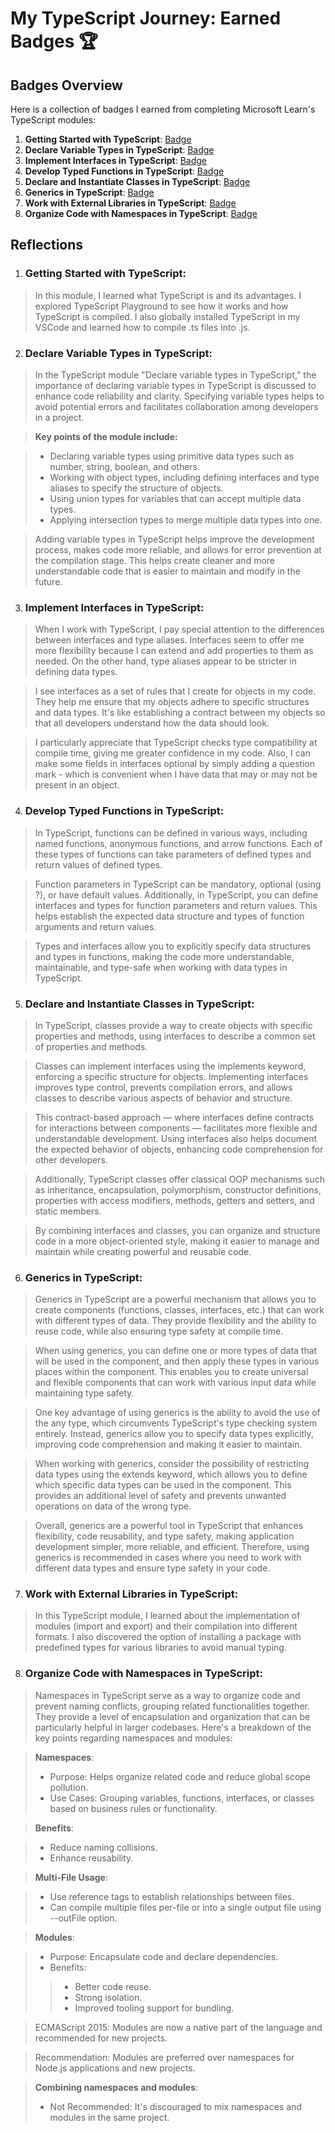 # My TypeScript Journey: Earned Badges 🏆

## Badges Overview

Here is a collection of badges I earned from completing Microsoft Learn's TypeScript modules:

1. **Getting Started with TypeScript**: [Badge](https://learn.microsoft.com/api/achievements/share/en-us/FroZe36/9NSFAW6U?sharingId=67818551DCC7BA6C)
2. **Declare Variable Types in TypeScript**: [Badge](https://learn.microsoft.com/api/achievements/share/en-us/FroZe36/3XLQS2NH?sharingId=67818551DCC7BA6C)
3. **Implement Interfaces in TypeScript**: [Badge](https://learn.microsoft.com/api/achievements/share/en-us/FroZe36/HYGEHS98?sharingId=67818551DCC7BA6C)
4. **Develop Typed Functions in TypeScript**: [Badge](https://learn.microsoft.com/api/achievements/share/en-us/FroZe36/ZPFCEJV2?sharingId=67818551DCC7BA6C)
5. **Declare and Instantiate Classes in TypeScript**: [Badge](https://learn.microsoft.com/api/achievements/share/en-us/FroZe36/BLMXFZKD?sharingId=67818551DCC7BA6C)
6. **Generics in TypeScript**: [Badge](https://learn.microsoft.com/api/achievements/share/en-us/FroZe36/24X98NPV?sharingId=67818551DCC7BA6C)
7. **Work with External Libraries in TypeScript**: [Badge](https://learn.microsoft.com/api/achievements/share/en-us/FroZe36/8R6UX4EW?sharingId=67818551DCC7BA6C)
8. **Organize Code with Namespaces in TypeScript**: [Badge](https://learn.microsoft.com/api/achievements/share/en-us/FroZe36/8R6U49EW?sharingId=67818551DCC7BA6C)

## Reflections

1. ### Getting Started with TypeScript:

> In this module, I learned what TypeScript is and its advantages. I explored TypeScript Playground to see how it works and how TypeScript is compiled. I also globally installed TypeScript in my VSCode and learned how to compile .ts files into .js.

2. ### Declare Variable Types in TypeScript:

> In the TypeScript module "Declare variable types in TypeScript," the importance of declaring variable types in TypeScript is discussed to enhance code reliability and clarity. Specifying variable types helps to avoid potential errors and facilitates collaboration among developers in a project.

> **Key points of the module include:**

> - Declaring variable types using primitive data types such as number, string, boolean, and others.
> - Working with object types, including defining interfaces and type aliases to specify the structure of objects.
> - Using union types for variables that can accept multiple data types.
> - Applying intersection types to merge multiple data types into one.

> Adding variable types in TypeScript helps improve the development process, makes code more reliable, and allows for error prevention at the compilation stage. This helps create cleaner and more understandable code that is easier to maintain and modify in the future.

3. ### Implement Interfaces in TypeScript:

> When I work with TypeScript, I pay special attention to the differences between interfaces and type aliases. Interfaces seem to offer me more flexibility because I can extend and add properties to them as needed. On the other hand, type aliases appear to be stricter in defining data types.

> I see interfaces as a set of rules that I create for objects in my code. They help me ensure that my objects adhere to specific structures and data types. It's like establishing a contract between my objects so that all developers understand how the data should look.

> I particularly appreciate that TypeScript checks type compatibility at compile time, giving me greater confidence in my code. Also, I can make some fields in interfaces optional by simply adding a question mark - which is convenient when I have data that may or may not be present in an object.

4. ### Develop Typed Functions in TypeScript:

> In TypeScript, functions can be defined in various ways, including named functions, anonymous functions, and arrow functions. Each of these types of functions can take parameters of defined types and return values of defined types.

> Function parameters in TypeScript can be mandatory, optional (using ?), or have default values. Additionally, in TypeScript, you can define interfaces and types for function parameters and return values. This helps establish the expected data structure and types of function arguments and return values.

> Types and interfaces allow you to explicitly specify data structures and types in functions, making the code more understandable, maintainable, and type-safe when working with data types in TypeScript.

5. ### Declare and Instantiate Classes in TypeScript:

> In TypeScript, classes provide a way to create objects with specific properties and methods, using interfaces to describe a common set of properties and methods.

> Classes can implement interfaces using the implements keyword, enforcing a specific structure for objects. Implementing interfaces improves type control, prevents compilation errors, and allows classes to describe various aspects of behavior and structure.

> This contract-based approach — where interfaces define contracts for interactions between components — facilitates more flexible and understandable development. Using interfaces also helps document the expected behavior of objects, enhancing code comprehension for other developers.

> Additionally, TypeScript classes offer classical OOP mechanisms such as inheritance, encapsulation, polymorphism, constructor definitions, properties with access modifiers, methods, getters and setters, and static members.

> By combining interfaces and classes, you can organize and structure code in a more object-oriented style, making it easier to manage and maintain while creating powerful and reusable code.

6. ### Generics in TypeScript:

> Generics in TypeScript are a powerful mechanism that allows you to create components (functions, classes, interfaces, etc.) that can work with different types of data. They provide flexibility and the ability to reuse code, while also ensuring type safety at compile time.

> When using generics, you can define one or more types of data that will be used in the component, and then apply these types in various places within the component. This enables you to create universal and flexible components that can work with various input data while maintaining type safety.

> One key advantage of using generics is the ability to avoid the use of the any type, which circumvents TypeScript's type checking system entirely. Instead, generics allow you to specify data types explicitly, improving code comprehension and making it easier to maintain.

> When working with generics, consider the possibility of restricting data types using the extends keyword, which allows you to define which specific data types can be used in the component. This provides an additional level of safety and prevents unwanted operations on data of the wrong type.

> Overall, generics are a powerful tool in TypeScript that enhances flexibility, code reusability, and type safety, making application development simpler, more reliable, and efficient. Therefore, using generics is recommended in cases where you need to work with different data types and ensure type safety in your code.

7. ### Work with External Libraries in TypeScript:

> In this TypeScript module, I learned about the implementation of modules (import and export) and their compilation into different formats. I also discovered the option of installing a package with predefined types for various libraries to avoid manual typing.

8. ### Organize Code with Namespaces in TypeScript:

> Namespaces in TypeScript serve as a way to organize code and prevent naming conflicts, grouping related functionalities together. They provide a level of encapsulation and organization that can be particularly helpful in larger codebases. Here's a breakdown of the key points regarding namespaces and modules:

> **Namespaces**:
> 
> - Purpose: Helps organize related code and reduce global scope pollution.
> - Use Cases: Grouping variables, functions, interfaces, or classes based on business rules or functionality.

> **Benefits**:
   
> - Reduce naming collisions.
> - Enhance reusability.

> **Multi-File Usage**:
    
> - Use reference tags to establish relationships between files.
> - Can compile multiple files per-file or into a single output file using --outFile option.

> **Modules**:

> - Purpose: Encapsulate code and declare dependencies.
> - Benefits:
>> - Better code reuse.
>> - Strong isolation.
>> - Improved tooling support for bundling.
 
> ECMAScript 2015: Modules are now a native part of the language and recommended for new projects.

> Recommendation: Modules are preferred over namespaces for Node.js applications and new projects.

> **Combining namespaces and modules**:
> - Not Recommended: It's discouraged to mix namespaces and modules in the same project.
